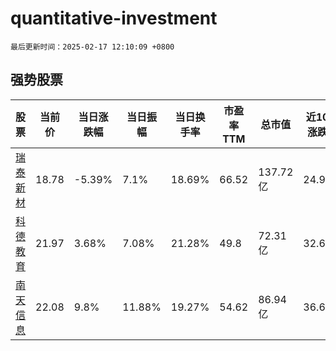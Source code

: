 # quantitative-investment

`最后更新时间：2025-02-17 12:10:09 +0800`

## 强势股票

|股票|当前价|当日涨跌幅|当日振幅|当日换手率|市盈率TTM|总市值|近10日涨跌幅|
|----|----|----|----|----|----|----|----|
|[瑞泰新材](https://xueqiu.com/S/SZ301238)|18.78|-5.39%|7.1%|18.69%|66.52|137.72亿|24.95%|
|[科德教育](https://xueqiu.com/S/SZ300192)|21.97|3.68%|7.08%|21.28%|49.8|72.31亿|32.67%|
|[南天信息](https://xueqiu.com/S/SZ000948)|22.08|9.8%|11.88%|19.27%|54.62|86.94亿|36.63%|
